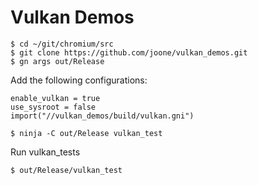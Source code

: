 # Vulkan Demos

```
$ cd ~/git/chromium/src
$ git clone https://github.com/joone/vulkan_demos.git
$ gn args out/Release
```

Add the following configurations:

```
enable_vulkan = true
use_sysroot = false
import("//vulkan_demos/build/vulkan.gni")
```
```
$ ninja -C out/Release vulkan_test
```
Run vulkan_tests
```
$ out/Release/vulkan_test 
```

